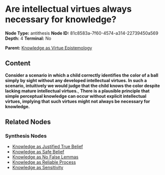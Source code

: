# Are intellectual virtues always necessary for knowledge?

**Node Type:** antithesis
**Node ID:** 81c8583a-7f60-4574-a314-22739450a569
**Depth:** 4
**Terminal:** No

**Parent:** [Knowledge as Virtue Epistemology](knowledge-as-virtue-epistemology-synthesis-dc2503fb-1332-4a2e-aca9-37c2296ad643.md)

## Content

**Consider a scenario in which a child correctly identifies the color of a ball simply by sight without any developed intellectual virtues. In such a scenario, intuitively we would judge that the child knows the color despite lacking mature intellectual virtues.**, **There is a plausible principle that simple perceptual knowledge can occur without explicit intellectual virtues, implying that such virtues might not always be necessary for knowledge.**

## Related Nodes

### Synthesis Nodes

- [Knowledge as Justified True Belief](knowledge-as-justified-true-belief-synthesis-3c7b9f58-7908-4378-ab60-b9f2de269cc7.md)
- [Knowledge as Safe Belief](knowledge-as-safe-belief-synthesis-300f5c9f-02bd-42f9-bde1-ec246a9c16a5.md)
- [Knowledge as No False Lemmas](knowledge-as-no-false-lemmas-synthesis-a1d10bc5-1525-413d-a5ed-847337921732.md)
- [Knowledge as Reliable Process](knowledge-as-reliable-process-synthesis-0210af12-28b8-443f-94be-ab4ef666b120.md)
- [Knowledge as Sensitivity](knowledge-as-sensitivity-synthesis-8c594976-0126-4429-ba83-655771e68904.md)
